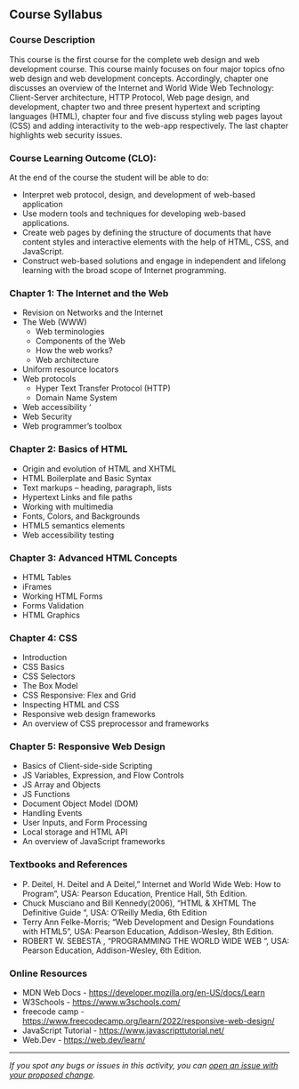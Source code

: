 ## Course Syllabus

### Course Description

This course is the first course for the complete web design and web development course. This course mainly focuses on four major topics ofno web design and web development concepts. Accordingly, chapter one discusses an overview of the Internet and World Wide Web Technology: Client-Server architecture, HTTP Protocol, Web page design, and development, chapter two and three present hypertext and scripting languages (HTML), chapter four and five discuss styling web pages layout (CSS) and adding interactivity to the web-app respectively. The last chapter highlights web security issues.  

### Course Learning Outcome (CLO): 
At the end of the course the student will be able to do:
* Interpret web protocol, design, and development of web-based application
* Use modern tools and techniques for developing web-based applications.
* Create web pages by defining the structure of documents that have content styles and interactive elements with the help of HTML, CSS, and JavaScript.
* Construct web-based solutions and engage in independent and lifelong learning with the broad scope of Internet programming.



### Chapter 1: The Internet and the Web
- Revision on Networks and the Internet
- The Web (WWW)
   - Web terminologies 
   - Components of the Web
   - How the web works?
   -  Web architecture 
- Uniform resource locators
- Web protocols
    - Hyper Text Transfer Protocol (HTTP)
    - Domain Name System
- Web accessibility ‘
- Web Security
- Web programmer’s toolbox

### Chapter 2: Basics of HTML
- Origin and evolution of HTML and XHTML
- HTML Boilerplate and Basic Syntax 
- Text markups – heading, paragraph, lists
- Hypertext Links and file paths
- Working with multimedia 
- Fonts, Colors, and Backgrounds
- HTML5 semantics elements
- Web accessibility testing

### Chapter 3: Advanced HTML Concepts
- HTML Tables
- iFrames
- Working HTML Forms
- Forms Validation
- HTML Graphics

### Chapter 4: CSS
- Introduction
- CSS Basics
- CSS Selectors
- The Box Model
- CSS Responsive: Flex and Grid
- Inspecting HTML and CSS
- Responsive web design frameworks
- An overview of CSS preprocessor and frameworks

### Chapter 5: Responsive Web Design
- Basics of Client-side-side Scripting 
- JS Variables, Expression, and Flow Controls
- JS Array and Objects
- JS Functions
- Document Object Model (DOM)
- Handling Events 
- User Inputs, and Form Processing
- Local storage and HTML API
- An overview of JavaScript frameworks 

### Textbooks and References
* P. Deitel, H. Deitel and A Deitel,” Internet and World Wide Web: How to Program”, USA: Pearson Education, Prentice Hall, 5th Edition.
* Chuck Musciano and Bill Kennedy(2006), “HTML & XHTML The Definitive Guide “, USA: O’Reilly Media, 6th Edition 
* Terry Ann Felke-Morris; “Web Development and Design Foundations with HTML5”, USA: Pearson Education, Addison-Wesley, 8th Edition.
* ROBERT W. SEBESTA , “PROGRAMMING THE WORLD WIDE WEB “, USA: Pearson Education, Addison-Wesley, 6th Edition.

### Online Resources
* MDN Web Docs - https://developer.mozilla.org/en-US/docs/Learn
* W3Schools - https://www.w3schools.com/
* freecode camp - https://www.freecodecamp.org/learn/2022/responsive-web-design/
* JavaScript Tutorial - https://www.javascripttutorial.net/
* Web.Dev - https://web.dev/learn/

------

_If you spot any bugs or issues in this activity, you can [open an issue with your proposed change](https://github.com/AASTU-SWEG-2022-IP/Course-Materials/issues)._
